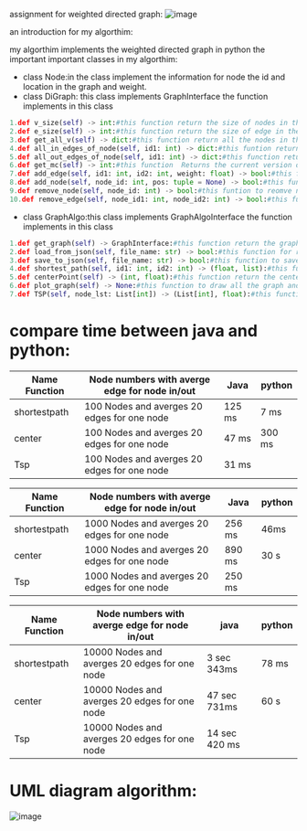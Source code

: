 assignment for weighted directed graph:
![image](https://user-images.githubusercontent.com/86603326/147368829-54ef74ed-bdd5-452e-95d1-e2efc3327bfd.png)

an introduction for my algorthim:

my algorthim implements the weighted directed graph in python the important important classes in my algorthim:
* class Node:in the class implement the information for node the id and location in the graph and weight.
* class DiGraph: this class implements GraphInterface the function implements in this class 
```python
1.def v_size(self) -> int:#this function return the size of nodes in the graph
2.def e_size(self) -> int:#this function return the size of edge in the graph
3.def get_all_v(self) -> dict:#this function return all the nodes in the graph
4.def all_in_edges_of_node(self, id1: int) -> dict:#this funtion return all the in edges for signal node
5.def all_out_edges_of_node(self, id1: int) -> dict:#this function return all the out edge for signal node
6.def get_mc(self) -> int:#this function  Returns the current version of this graph,on every change in the graph state 
7.def add_edge(self, id1: int, id2: int, weight: float) -> bool:#this fucntion to add edge form node to another node in the garph
8.def add_node(self, node_id: int, pos: tuple = None) -> bool:#this function to add node in the graph
9.def remove_node(self, node_id: int) -> bool:#this funtion to reomve node in the graph
10.def remove_edge(self, node_id1: int, node_id2: int) -> bool:#this function to remove edge in the graph
``` 

* class GraphAlgo:this class implements GraphAlgoInterface the function implements in this class
```python
1.def get_graph(self) -> GraphInterface:#this function return the graph
2.def load_from_json(self, file_name: str) -> bool:#this function for read the file json and input in the graph
3.def save_to_json(self, file_name: str) -> bool:#this function to save the file json
4.def shortest_path(self, id1: int, id2: int) -> (float, list):#this function return the short path form node to another node in the graph for another information can visit https://en.wikipedia.org/wiki/Shortest_path_problem
5.def centerPoint(self) -> (int, float):#this function return the center of the graph for another information for graph center can visit:https://en.wikipedia.org/wiki/Graph_center 
6.def plot_graph(self) -> None:#this function to draw all the graph and this function working with matplotlib.pyplot library in python
7.def TSP(self, node_lst: List[int]) -> (List[int], float):#this functio Finds the shortest path that visits all the nodes in the list for another information can visti:https://en.wikipedia.org/wiki/Travelling_salesman_problem
``` 
# compare time between java and python:
|Name Function|Node numbers with averge edge for node in/out|       Java   |   python  |
|-------------|---------------------------------------------|--------------|-----------|
|shortestpath |  100 Nodes and averges 20 edges for one node|    125 ms    |    7 ms   |
|center       |  100 Nodes and averges 20 edges for one node|    47 ms     |    300 ms | 
|Tsp          |  100 Nodes and averges 20 edges for one node|    31 ms     |           |


|Name Function|Node numbers with averge edge for node in/out |    Java     |    python |
|-------------|----------------------------------------------|-------------|-----------|
|shortestpath |  1000 Nodes and averges 20 edges for one node|    256 ms   |    46ms   |   
|center       |  1000 Nodes and averges 20 edges for one node|    890 ms   |     30 s  |
|Tsp          |  1000 Nodes and averges 20 edges for one node|    250 ms   |           |

|Name Function|Node numbers with averge edge for node in/out  |     java          |     python   |
|-------------|-----------------------------------------------|-------------------|--------------|
|shortestpath |  10000 Nodes and averges 20 edges for one node|    3 sec 343ms    |       78 ms  |
|center       |  10000 Nodes and averges 20 edges for one node|    47 sec 731ms   |        60 s  |
|Tsp          |  10000 Nodes and averges 20 edges for one node|    14 sec 420 ms  |              |

# UML diagram algorithm:
![image](https://user-images.githubusercontent.com/86603326/147393845-15c73399-7b36-4093-b76c-d2a96c1feb9c.png)





